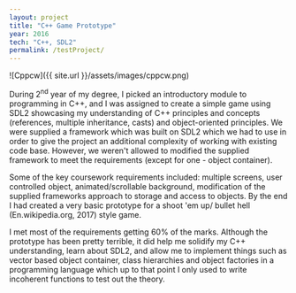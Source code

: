 ```yaml
---
layout: project
title: "C++ Game Prototype"
year: 2016
tech: "C++, SDL2"
permalink: /testProject/
---
```


![Cppcw]({{ site.url }}/assets/images/cppcw.png)

During 2<sup>nd</sup> year of my degree, I picked an introductory module to programming in C++, and I was assigned to create a simple 
game using SDL2 showcasing my understanding of C++ principles and concepts (references, multiple inheritance, casts) and object-oriented 
principles. We were supplied a framework which was built on SDL2 which we had to use in order to give the project an additional complexity 
of working with existing code base. However, we weren't allowed to modified the supplied framework to meet the requirements (except for 
one - object container).

Some of the key coursework requirements included: multiple screens, user controlled object, animated/scrollable background, modification of
the supplied frameworks approach to storage and access to objects. By the end I had created a very basic prototype for a shoot 'em up/
bullet hell (En.wikipedia.org, 2017) style game.

I met most of the requirements getting 60% of the marks. Although the prototype has been pretty terrible, it did help me solidify my C++
understanding, learn about SDL2, and allow me to implement things such as vector based object container, class hierarchies and object 
factories in a programming language which up to that point I only used to write incoherent functions to test out the theory.
